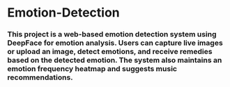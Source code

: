 # Emotion-Detection
### This project is a web-based emotion detection system using DeepFace for emotion analysis. Users can capture live images or upload an image, detect emotions, and receive remedies based on the detected emotion. The system also maintains an emotion frequency heatmap and suggests music recommendations.

